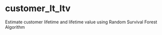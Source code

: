 # customer_lt_ltv
Estimate customer lifetime and lifetime value using Random Survival Forest Algorithm

